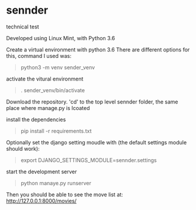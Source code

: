 # sennder
technical test

Developed using Linux Mint, with Python 3.6

Create a virtual environment with python 3.6 
There are different options for this, command I used was: 

> python3 -m venv sender_venv

activate the vitural environment
> . sender_venv/bin/activate

Download the repository. 
'cd'  to the top level sennder folder, the same place where manage.py is lcoated

install the dependencies
> pip install -r requirements.txt

Optionally set the django setting moudle with (the default settings module should work): 
> export DJANGO_SETTINGS_MODULE=sennder.settings 

start the development server
> python manaye.py runserver

Then you should be able to see the move list at:
http://127.0.0.1:8000/movies/
